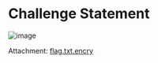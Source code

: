 # Challenge Statement 
![image](https://github.com/user-attachments/assets/0b6dd53d-940d-4f70-b824-d4020ed86fd2)

Attachment: [flag.txt.encry](https://github.com/harishkannan05/SnykCTF-2024-Writeup/blob/main/Attachments/flag.txt.encry)
